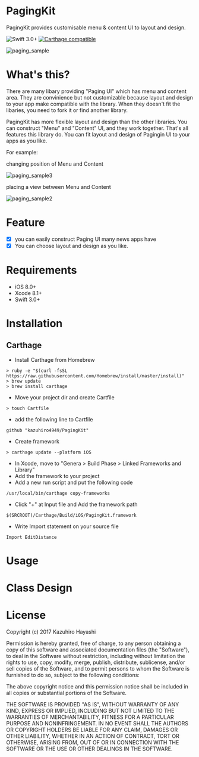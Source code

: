 # PagingKit
PagingKit provides customisable menu & content UI to layout and design.

![Swift 3.0+](https://img.shields.io/badge/Swift-3.0+-orange.svg)
[![Carthage compatible](https://img.shields.io/badge/Carthage-compatible-4BC51D.svg?style=flat)](https://github.com/Carthage/Carthage)

![paging_sample](https://user-images.githubusercontent.com/18320004/27948466-d94665b8-6334-11e7-8bd8-a5d28eddb797.gif)


# What's this?
There are many libary providing "Paging UI" which has menu and content area.
They are convinience but not customizable because layout and design to your app make compatible with the library.
When they doesn't fit the libaries, you need to fork it or find another library. 

PagingKit has more flexible layout and design than the other libraries.
You can construct "Menu" and "Content" UI, and they work together. That's all features this library do.
You can fit layout and design of Pagingin UI to your apps as you like.

For example:

changing position of Menu and Content

![paging_sample3](https://user-images.githubusercontent.com/18320004/27946963-fc4d0ee6-632e-11e7-9bcb-1cf171ffdc88.gif)

placing a view between Menu and Content

![paging_sample2](https://user-images.githubusercontent.com/18320004/27946966-fe94c216-632e-11e7-96db-d8e0ec9acecb.gif)


# Feature
- [x] you can easily construct Paging UI many news apps have
- [x] You can choose layout and design as you like.

# Requirements
+ iOS 8.0+
+ Xcode 8.1+
+ Swift 3.0+

# Installation
## Carthage
+ Install Carthage from Homebrew
```
> ruby -e "$(curl -fsSL https://raw.githubusercontent.com/Homebrew/install/master/install)"
> brew update
> brew install carthage
```
+ Move your project dir and create Cartfile
```
> touch Cartfile
```
+ add the following line to Cartfile
```
github "kazuhiro4949/PagingKit"
```
+ Create framework
```
> carthage update --platform iOS
```

+ In Xcode, move to "Genera > Build Phase > Linked Frameworks and Library"
+ Add the framework to your project
+ Add a new run script and put the following code
```
/usr/local/bin/carthage copy-frameworks
```
+ Click "+" at Input file and Add the framework path
```
$(SRCROOT)/Carthage/Build/iOS/PagingKit.framework
```
+ Write Import statement on your source file
```
Import EditDistance
```

# Usage


# Class Design
# License

Copyright (c) 2017 Kazuhiro Hayashi

Permission is hereby granted, free of charge, to any person obtaining a copy of this software and associated documentation files (the "Software"), to deal in the Software without restriction, including without limitation the rights to use, copy, modify, merge, publish, distribute, sublicense, and/or sell copies of the Software, and to permit persons to whom the Software is furnished to do so, subject to the following conditions:

The above copyright notice and this permission notice shall be included in all copies or substantial portions of the Software.

THE SOFTWARE IS PROVIDED "AS IS", WITHOUT WARRANTY OF ANY KIND, EXPRESS OR IMPLIED, INCLUDING BUT NOT LIMITED TO THE WARRANTIES OF MERCHANTABILITY, FITNESS FOR A PARTICULAR PURPOSE AND NONINFRINGEMENT. IN NO EVENT SHALL THE AUTHORS OR COPYRIGHT HOLDERS BE LIABLE FOR ANY CLAIM, DAMAGES OR OTHER LIABILITY, WHETHER IN AN ACTION OF CONTRACT, TORT OR OTHERWISE, ARISING FROM, OUT OF OR IN CONNECTION WITH THE SOFTWARE OR THE USE OR OTHER DEALINGS IN THE SOFTWARE.
